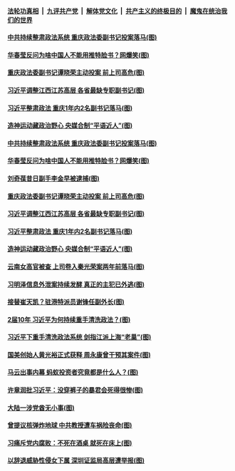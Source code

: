 

####  [法轮功真相](../../../../basic/blob/master/README.md?t=02210101) &nbsp;|&nbsp; [九评共产党](../../../../9ping.md/blob/master/README.md?t=02210101) &nbsp;|&nbsp; [解体党文化](../../../../jtdwh.md/blob/master/README.md?t=02210101)  &nbsp;|&nbsp; [共产主义的终极目的](../../../../gczydzjmd.md/blob/master/README.md?t=02210101) &nbsp;|&nbsp; [魔鬼在统治我们的世界](../../../../mgztzwmdsj.md/blob/master/README.md?t=02210101) 

#### [中共持续整肃政法系统 重庆政法委副书记投案落马(图)](../pages/p2/963178.md?t=02210101) 

#### [华春莹反问为啥中国人不能用推特脸书？网爆笑(图)](../pages/p2/963117.md?t=02210101) 

#### [重庆政法委副书记谭晓荣主动投案 前上司高危(图)](../pages/p2/963135.md?t=02210101) 

#### [习近平调整江西江苏高层 各省最缺专职副书记(图)](../pages/p2/963080.md?t=02210101) 

#### [习近平整肃政法 重庆1年内2名副书记落马(图)](../pages/p2/963076.md?t=02210101) 

#### [造神运动藏政治野心 央媒合制“平语近人”(图)](../pages/p2/963011.md?t=02210101) 

#### [中共持续整肃政法系统 重庆政法委副书记投案落马(图)](../pages/p2/963178.md?t=02210101) 

#### [华春莹反问为啥中国人不能用推特脸书？网爆笑(图)](../pages/p2/963117.md?t=02210101) 

#### [刘奇葆昔日副手李金早被逮捕(图)](../pages/p2/963162.md?t=02210101) 

#### [重庆政法委副书记谭晓荣主动投案 前上司高危(图)](../pages/p2/963135.md?t=02210101) 

#### [习近平调整江西江苏高层 各省最缺专职副书记(图)](../pages/p2/963080.md?t=02210101) 

#### [习近平整肃政法 重庆1年内2名副书记落马(图)](../pages/p2/963076.md?t=02210101) 

#### [造神运动藏政治野心 央媒合制“平语近人”(图)](../pages/p2/963011.md?t=02210101) 

#### [云南女高官被查 上司卷入秦光荣案两年前落马(图)](../pages/p2/963030.md?t=02210101) 

#### [习明泽信息外泄案持续发酵 真正的主犯已外逃(图)](../pages/p2/963029.md?t=02210101) 

#### [接替崔天凯？驻港特派员谢锋任副外长(图)](../pages/p2/963023.md?t=02210101) 

#### [2届10年 习近平为何持续重手清洗政法？(图)](../pages/p2/962970.md?t=02210101) 

#### [习近平下重手清洗政法系统 剑指江派上海“老巢”(图)](../pages/p2/962948.md?t=02210101) 

#### [国美创始人黄光裕正式获释 周永康曾干预其案件(图)](../pages/p2/962931.md?t=02210101) 

#### [马云出事内幕 蚂蚁投资者究竟都是什么人？(图)](../pages/p2/962914.md?t=02210101) 

#### [许章润批习近平：没穿裤子的暴君会死得很惨(图)](../pages/p2/962808.md?t=02210101) 


#### [大陆一涉党酋无小事(图)](../pages/p2/962868.md?t=02210101) 

#### [曾提议核弹炸地球 中共教授遭车祸险丧命(图)](../pages/p2/962820.md?t=02210101) 

#### [习痛斥党内腐败：不死在酒桌 就死在床上(图)](../pages/p2/962793.md?t=02210101) 

#### [以辞退威胁性侵女下属 深圳证监局高层遭举报(图)](../pages/p2/962787.md?t=02210101) 

